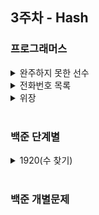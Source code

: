 ## 3주차 - Hash

### 프로그래머스
<details>
<summary>완주하지 못한 선수</summary>
<div markdown="1">

</div>
</details>

<details>
<summary>전화번호 목록</summary>
<div markdown="1">
<br>

``` python
def solution(phone_book):
    phone_book.sort() # 문자 정렬은 ["119", "1195524421", "97674223"]와 같이 숫자 크기대로 되는 것이 아님.

    for i in range(len(phone_book)):
        if i == len(phone_book)-1:
            break

        # 정렬을 했기 때문에 두 글자만 비교함
        prefix = phone_book[i]
        other_num = phone_book[i+1]

        # 접두어가 비교하는 전화번호 맨 앞에 존재할 때
        if prefix in other_num and other_num.index(prefix) == 0:
            return False

    return True

```

- 💡 아이디어
<br>먼저 파이썬 내장 라이브러리를 이용하여 전화번호부를 정렬해준다. 
<br>숫자를 정렬하면 숫자의 크기순대로 정렬되지만, 문자로 정렬하면 ["119", "1195524421", "97674223"]와같이 정렬된다.
<br>따라서 연속되는 두 글자만 비교하면된다. 이는 for문을 사용해서 비교해주었다. <br>각각 변수명은 prefix와 other_num이라 설정해주었다. prefix가 other_num에 존재하고, prefix가 접두어가 맞다면(index(prefix) == 0)이라면 False를 출력하도록 했다.  
<br>

- 📚 후기
<br> 처음엔 이중 for문을 쓰도록 했다. for문 하나는 prefix를 설정해주는 데 사용하였고, 다른 for문을 통해 prefix와 나머지 리스트 내의 모든 전화번호와 비교하였다.<br>이렇게 하니 정확성 테스트는 모두 통과하였지만, 효율성테스트에 3,4번 문제에서 계속 시관초과가 떴다. <br>문자를 정렬하면 저런식으로 정렬이 되는지 몰랐다. 정렬을 사용한 후 앞 뒤 두 글자만 비교하도록 설정했더니 효율성문제가 해결되었다.
<br>

- ✏️ 배운점
  1. 문자열을 정렬하면 숫자 순서대로 정렬되는 게 아니라는 것.
  2. startswith 함수 : 원본 문자열이 매개변수로 입력한 문자로 시작되는지 판단하는 함수(대소문자 구분함) (endswith함수도 있음)
  3. hash를 이용한 다른 사람들 코드
``` python
def solution(phone_book):
    answer = True
    hash_map = {}
    for phone_number in phone_book:
        hash_map[phone_number] = 1
    for phone_number in phone_book:
        temp = ""
        for number in phone_number:
            temp += number
            if temp in hash_map and temp != phone_number:
                answer = False
    return answer
```  

</div>
</details>

<details>
<summary>위장</summary>
<div markdown="1">

</div>
</details>

<br>

### 백준 단계별
<details>
<summary>1920(수 찾기)</summary>
<div markdown="1">

</div>
</details>

<br>

### 백준 개별문제
